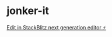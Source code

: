 # jonker-it

[Edit in StackBlitz next generation editor ⚡️](https://stackblitz.com/~/github.com/Jonkitonki/jonker-it)